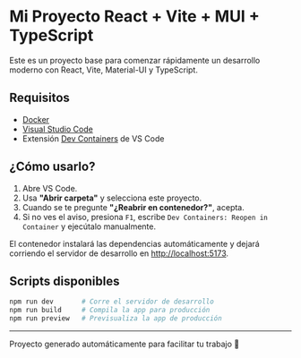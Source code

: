 # Mi Proyecto React + Vite + MUI + TypeScript

Este es un proyecto base para comenzar rápidamente un desarrollo moderno con React, Vite, Material-UI y TypeScript.

## Requisitos

- [Docker](https://www.docker.com/)
- [Visual Studio Code](https://code.visualstudio.com/)
- Extensión [Dev Containers](https://marketplace.visualstudio.com/items?itemName=ms-vscode-remote.remote-containers) de VS Code

## ¿Cómo usarlo?

1. Abre VS Code.
2. Usa **"Abrir carpeta"** y selecciona este proyecto.
3. Cuando se te pregunte **"¿Reabrir en contenedor?"**, acepta.
4. Si no ves el aviso, presiona `F1`, escribe `Dev Containers: Reopen in Container` y ejecútalo manualmente.

El contenedor instalará las dependencias automáticamente y dejará corriendo el servidor de desarrollo en [http://localhost:5173](http://localhost:5173).

## Scripts disponibles

```bash
npm run dev       # Corre el servidor de desarrollo
npm run build     # Compila la app para producción
npm run preview   # Previsualiza la app de producción
```

---

Proyecto generado automáticamente para facilitar tu trabajo 🚀
